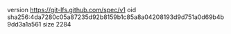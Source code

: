 version https://git-lfs.github.com/spec/v1
oid sha256:4da7280c05a87235d92b8159b1c85a8a04208193d9d751a0d69b4b9dd3a1a561
size 2284
